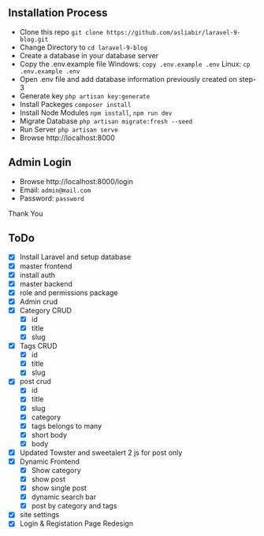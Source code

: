 ## Installation Process

- Clone this repo `git clone https://github.com/asliabir/laravel-9-blog.git`
- Change Directory to `cd laravel-9-blog`
- Create a database in your database server
- Copy the .env.example file Windows: `copy .env.example .env` Linux: `cp .env.example .env`
- Open .env file and add database information previously created on step-3
- Generate key `php artisan key:generate`
- Install Packeges `composer install`
- Install Node Modules `npm install`, `npm run dev`
- Migrate Database `php artisan migrate:fresh --seed`
- Run Server `php artisan serve`
- Browse http://localhost:8000

## Admin Login
- Browse http://localhost:8000/login
- Email: `admin@mail.com`
- Password: `password`

Thank You

## ToDo

- [x] Install Laravel and setup database
- [x] master frontend
- [x] install auth
- [x] master backend
- [x] role and permissions package
- [x] Admin crud
- [x] Category CRUD
  - [x] id
  - [x] title
  - [x] slug
- [x] Tags CRUD
  - [x] id
  - [x] title
  - [x] slug
- [x] post crud
  - [x] id
  - [x] title
  - [x] slug
  - [x] category
  - [x] tags belongs to many
  - [x] short body
  - [x] body
- [x] Updated Towster and sweetalert 2 js for post only
- [x] Dynamic Frontend
  - [x] Show category
  - [x] show post
  - [x] show single post
  - [x] dynamic search bar
  - [x] post by category and tags
- [x] site settings
- [x] Login & Registation Page Redesign